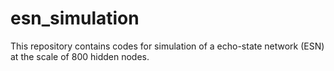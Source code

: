 # esn_simulation
This repository contains codes for simulation of a echo-state network (ESN) at the scale of 800 hidden nodes.
